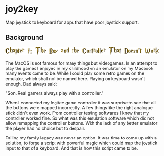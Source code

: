 # joy2key

Map joystick to keyboard for apps that have poor joystick support.

## Background

![Chapter 1: The Boy and the Controller That Doesn't Work](/docs/title.png)

The MacOS is not famous for many things but videogames. In an attempt to play the games I enjoyed in
my childhood on an emulator on my Macbook many events came to be. While I could play some retro
games on the emulator, which shall not be named here. Playing on keyboard wasn't enough. Dad always
said:

"Son. Real gamers always play with a controller."

When I connected my logitec game controller it was surprise to see that all the buttons were mapped
incorrectly. A few things like the right analogue stick didn't even work. From controller testing
softwares I knew that my controller worked fine. So what was this emulation software which did not
allow remapping the controller buttons. With the lack of any better emulator the player had no
choice but to despair.

Failing my family legacy was never an option. It was time to come up with a solution, to forge a
script with powerful magic which could map the joystick input to that of a keyboard. And that is
how this script came to be.
